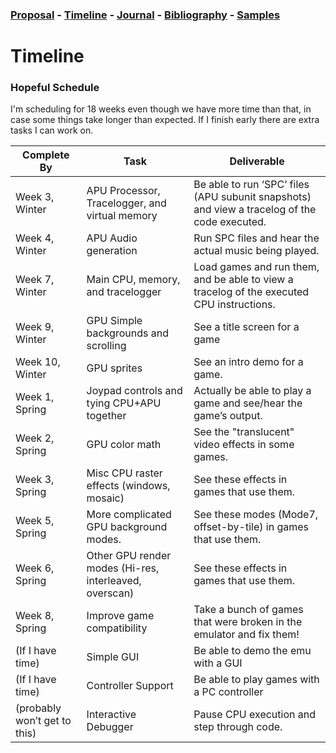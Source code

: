 ### [Proposal](proposal.md) - [Timeline](timeline.md) - [Journal](journal.md) - [Bibliography](bibliography.md) - [Samples](samples.md)

# Timeline

### Hopeful Schedule

I'm scheduling for 18 weeks even though we have more time than that, in case some things take longer than expected.  If I finish early there are extra tasks I can work on.

Complete By | Task | Deliverable
--- | --- | ---
Week 3, Winter | APU Processor, Tracelogger, and virtual memory | Be able to run ‘SPC’ files (APU subunit snapshots) and view a tracelog of the code executed.
Week 4, Winter | APU Audio generation   | Run SPC files and hear the actual music being played.
Week 7, Winter | Main CPU, memory, and tracelogger | Load games and run them, and be able to view a tracelog of the executed CPU instructions.
Week 9, Winter | GPU Simple backgrounds and scrolling | See a title screen for a game
Week 10, Winter | GPU sprites | See an intro demo for a game.
Week 1, Spring | Joypad controls and tying CPU+APU together | Actually be able to play a game and see/hear the game’s output.
Week 2, Spring | GPU color math | See the "translucent" video effects in some games.
Week 3, Spring | Misc CPU raster effects (windows, mosaic) | See these effects in games that use them.
Week 5, Spring | More complicated GPU background modes. | See these modes (Mode7, offset-by-tile) in games that use them.
Week 6, Spring | Other GPU render modes (Hi-res, interleaved, overscan) | See these effects in games that use them.
Week 8, Spring | Improve game compatibility | Take a bunch of games that were broken in the emulator and fix them!
(If I have time) | Simple GUI | Be able to demo the emu with a GUI
(If I have time) | Controller Support | Be able to play games with a PC controller
(probably won’t get to this) | Interactive Debugger | Pause CPU execution and step through code.